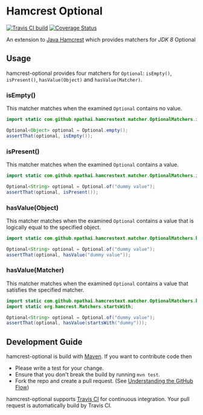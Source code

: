 # Hamcrest Optional
[![Travis CI build](https://travis-ci.org/npathai/hamcrest-optional.svg?branch=master)](https://travis-ci.org/npathai/hamcrest-optional)   [![Coverage Status](https://coveralls.io/repos/npathai/hamcrest-optional/badge.svg?branch=master&service=github)](https://coveralls.io/github/npathai/hamcrest-optional?branch=master)

An extension to [Java Hamcrest](https://github.com/hamcrest/JavaHamcrest) which provides matchers for *JDK 8* Optional

## Usage

hamcrest-optional provides four matchers for `Optional`: `isEmpty()`,
`isPresent()`, `hasValue(Object)` and `hasValue(Matcher)`.

### isEmpty()

This matcher matches when the examined `Optional` contains no value.

```java
import static com.github.npathai.hamcrestext.matcher.OptionalMatchers.isEmpty;

Optional<Object> optional = Optional.empty();
assertThat(optional, isEmpty());
```

### isPresent()

This matcher matches when the examined `Optional` contains a value.

```java
import static com.github.npathai.hamcrestext.matcher.OptionalMatchers.isPresent;

Optional<String> optional = Optional.of("dummy value");
assertThat(optional, isPresent());
```

### hasValue(Object)

This matcher matches when the examined `Optional` contains a value that is
logically equal to the specified object.

```java
import static com.github.npathai.hamcrestext.matcher.OptionalMatchers.hasValue;

Optional<String> optional = Optional.of("dummy value");
assertThat(optional, hasValue("dummy value"));
```

### hasValue(Matcher)

This matcher matches when the examined `Optional` contains a value that
satisfies the specified matcher.

```java
import static com.github.npathai.hamcrestext.matcher.OptionalMatchers.hasValue;
import static org.hamcrest.Matchers.startsWith;

Optional<String> optional = Optional.of("dummy value");
assertThat(optional, hasValue(startsWith("dummy")));
```

## Development Guide

hamcrest-optional is build with [Maven](http://maven.apache.org/). If you want
to contribute code then

* Please write a test for your change.
* Ensure that you don't break the build by running `mvn test`.
* Fork the repo and create a pull request. (See [Understanding the GitHub Flow](https://guides.github.com/introduction/flow/index.html))

hamcrest-optional supports [Travis CI](https://travis-ci.org/) for continuous
integration. Your pull request is automatically build by Travis CI.
